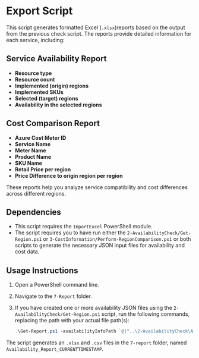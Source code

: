 # Export Script

This script generates formatted Excel (`.xlsx`)reports based on the output from the previous check script. The reports provide detailed information for each service, including:

## Service Availability Report

- **Resource type**
- **Resource count**
- **Implemented (origin) regions**
- **Implemented SKUs**
- **Selected (target) regions**
- **Availability in the selected regions**

## Cost Comparison Report

- **Azure Cost Meter ID**
- **Service Name**
- **Meter Name**
- **Product Name**
- **SKU Name**
- **Retail Price per region**
- **Price Difference to origin region per region**

These reports help you analyze service compatibility and cost differences across different regions.

## Dependencies

- This script requires the `ImportExcel` PowerShell module. 
- The script requires you to have run either the `2-AvailabilityCheck/Get-Region.ps1` or `3-CostInformation/Perform-RegionComparison.ps1` or both scripts to generate the necessary JSON input files for availability and cost data.

## Usage Instructions

1. Open a PowerShell command line.
2. Navigate to the `7-Report` folder.
3. If you have created one or more availability JSON files using the `2-AvailabilityCheck/Get-Region.ps1` script, run the following commands, replacing the path with your actual file path(s):

    ```powershell
    .\Get-Report.ps1 -availabilityInfoPath `@("..\2-AvailabilityCheck\Availability_Mapping_Asia_Pacific.json", "..\2-AvailabilityCheck\Availability_Mapping_Europe.json")` -costComparisonPath "..\3-CostInformation\region_comparison_prices.json"
    ```
The script generates an `.xlsx` and `.csv` files in the `7-report` folder, named `Availability_Report_CURRENTTIMESTAMP`.